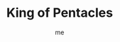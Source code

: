 ---
# basics
title     		 : "King of Pentacles"
token					 : 'coins-14'
card_type			 : '' # major, minor, court
layout				 : "tarot-card"
author    		 : 'me'
one_liner 		 : "Stability, dependability, confidence, intervention"
alt_names			 : ['Knight of Disks', 'Father of Roots']
images				 : ['assets/images/tarot/rws/rw-coins-14.jpg']
keywords			 : ['Stability', 'dependability', 'confidence', 'intervention']
url						 : 'tarot/cards/coins-14'
aliases				 : ['coins-king']

# password: 'foolish journey'
dropbox				 : 'https://www.dropbox.com/sh/vfd2pwq2p066bvd/AADVYlc5Ctm6_3Gr5U0dA75Fa?dl=0'

personality    : "The King of Coins can represent anyone who tends to control (King) finances and physical resources (Coins). The King may also represent the tendency to be more conservative than innovative, or the need to intervene on the behalf of others with less confidence or experience."

meaning_light  : "Becoming debt-free. Having more than enough to get by. Making contributions to a savings plan. Taking a new job with an eye toward advancing your career. Buying life or health insurance. Being confident in the bedroom. Taking on the role of enforcer when called upon to do so."

meaning_shadow : "Becoming so conservative you resist all change on principle alone. Ignoring innovations in the name of preserving tradition. Being smug or cocky. Becoming ruthlessly dedicated to profit or pleasure. Being sexually selfish. Bossing others around, especially when you’re not empowered to do so."

# more detail
correspondence_element 			: "Fire"
correspondence_planet 			: "Earth"
correspondence_affirmation 	: "I embody confidence and fairness."
correspondence_story 				: "The main character must persuade conservative or traditional people to try a new approach, or must spurn tradition in order to succeed."

advice_relationships 	 : "Money trouble can ruin romance; dedicate yourself to handling funds (especially mutual ones) responsibly. Planning for a future together can be exciting and even arousing. Express physical affection with boldness. When circumstances dictate, be prepared to speak up or take action in your partner’s defense."

advice_work 					 : "This card points to a need for a conservative approach to making and spending money. Stay on budget. Find ways to reduce costs. These measures don’t have to choke innovation and fun; they just call on you to be more creative with the resources you do have."

advice_spirituality 	 : "Allow your spirituality to inspire financial and physical responsibility. Take great care to honor the money you’ve been given. Take special care of your body, and see it as an instrument of the Universal Will. Lend your resources to those who earnestly need your help."

advice_personal_growth : "Mature souls handle money and relationships responsibly. Before spending money, consider the consequences. Before becoming physical with someone, consider the potential outcome of your actions. Live in the moment, but cultivate an awareness of future events your present actions could call into being."

advice_fortune_telling : "This card represents an older man with a financially, socially, and politically conservative spirit, likely born between August 12th and September 11th, who is known for putting his money where his mouth is."

questions	: ["How do you assign value to the objects around you? If you sense that physical things are becoming too important, what should you do?", "One way to control (King) the physical realm (Coins) is to restrict those actions that disturb the status quo. How might being physically or financially conservative be an advantage now? How might shattering that control lead to positive outcomes?", "How can you handle expenses with greater confidence and maturity?", "How dependable are you? How dependable would others say you are?"]

# referenced in the symbols.toml data file
symbols	  : ['coins', 'king', 'harvest-throne', 'goat']

# metadata
suppress_topnav : true
related_cards 	: []

---